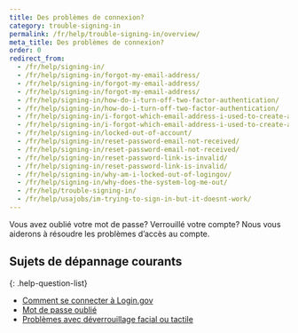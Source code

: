 ```yaml
---
title: Des problèmes de connexion?
category: trouble-signing-in
permalink: /fr/help/trouble-signing-in/overview/
meta_title: Des problèmes de connexion?
order: 0
redirect_from:
  - /fr/help/signing-in/
  - /fr/help/signing-in/forgot-my-email-address/
  - /fr/help/signing-in/forgot-my-email-address/
  - /fr/help/signing-in/forgot-my-email-address/
  - /fr/help/signing-in/how-do-i-turn-off-two-factor-authentication/
  - /fr/help/signing-in/how-do-i-turn-off-two-factor-authentication/
  - /fr/help/signing-in/i-forgot-which-email-address-i-used-to-create-an-account/
  - /fr/help/signing-in/i-forgot-which-email-address-i-used-to-create-an-account/
  - /fr/help/signing-in/locked-out-of-account/
  - /fr/help/signing-in/reset-password-email-not-received/
  - /fr/help/signing-in/reset-password-email-not-received/
  - /fr/help/signing-in/reset-password-link-is-invalid/
  - /fr/help/signing-in/reset-password-link-is-invalid/
  - /fr/help/signing-in/why-am-i-locked-out-of-logingov/
  - /fr/help/signing-in/why-does-the-system-log-me-out/
  - /fr/help/trouble-signing-in/
  - /fr/help/usajobs/im-trying-to-sign-in-but-it-doesnt-work/
---
```


Vous avez oublié votre mot de passe? Verrouillé votre compte? Nous vous aiderons à résoudre les problèmes d’accès au compte.

## Sujets de dépannage courants

{: .help-question-list}
* [Comment se connecter à Login.gov](/fr/help/trouble-signing-in/how-to-sign-in/)
* [Mot de passe oublié](/fr/help/trouble-signing-in/forgot-your-password/)
* [Problèmes avec déverrouillage facial ou tactile](/fr/help/trouble-signing-in/face-or-touch-unlock/)
